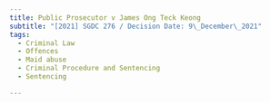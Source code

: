 ```yaml
---
title: Public Prosecutor v James Ong Teck Keong
subtitle: "[2021] SGDC 276 / Decision Date: 9\_December\_2021"
tags:
  - Criminal Law
  - Offences
  - Maid abuse
  - Criminal Procedure and Sentencing
  - Sentencing

---
```

